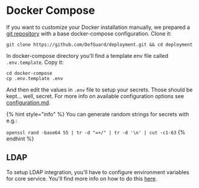 # Docker Compose

If you want to customize your Docker installation manually, we prepared a [git repository](https://github.com/DefGuard/deployment) with a base docker-compose configuration. Clone it:

```
git clone https://github.com/DefGuard/deployment.git && cd deployment
```

In docker-compose directory you'll find a template env file called `.env.template`. Copy it:

```
cd docker-compose
cp .env.template .env
```

And then edit the values in `.env` file to setup your secrets. Those should be kept... well, secret. For more info on available configuration options see [configuration.md](configuration.md "mention").

{% hint style="info" %}
You can generate random strings for secrets with e.g.:

`openssl rand -base64 55 | tr -d "=+/" | tr -d '\n' | cut -c1-63`
{% endhint %}

## LDAP

To setup LDAP integration, you'll have to configure environment variables for core service. You'll find more info on how to do this [here](../ldap-synchronization-setup/).
